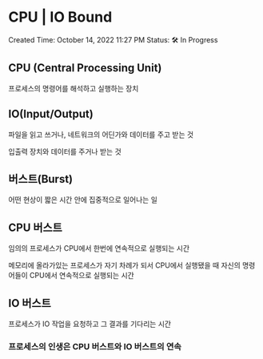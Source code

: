 # CPU | IO Bound

Created Time: October 14, 2022 11:27 PM
Status: 🛠 In Progress

## CPU (Central Processing Unit)

프로세스의 명령어를 해석하고 실행하는 장치

## IO(Input/Output)

파일을 읽고 쓰거나, 네트워크의 어딘가와 데이터를 주고 받는 것

입출력 장치와 데이터를 주거나 받는 것

## 버스트(Burst)

어떤 현상이 짧은 시간 안에 집중적으로 일어나는 일

## CPU 버스트

임의의 프로세스가 CPU에서 한번에 연속적으로 실행되는 시간

메모리에 올라가있는 프로세스가 자기 차례가 되서 CPU에서 실행됐을 때 자신의 명령어들이 CPU에서 연속적으로 실행되는 시간

## IO 버스트

프로세스가 IO 작업을 요청하고 그 결과를 기다리는 시간

### 프로세스의 인생은 CPU 버스트와 IO 버스트의 연속